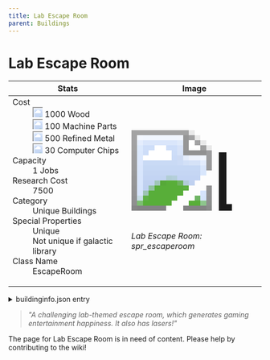 ```yaml
---
title: Lab Escape Room
parent: Buildings
---
```

# Lab Escape Room

[//]: # (Pre-generated content)
<table><thead><tr><th>Stats</th><th>Image</th></tr></thead><tbody><tr><td><dl><dt>Cost</dt><dd><div class="resource-icon"><img style="object-position: -637px -751px;" src="https://tfe2-wiki.github.io/assets/sprites.png"></div> 1000 Wood<br><div class="resource-icon"><img style="object-position: -795px -761px;" src="https://tfe2-wiki.github.io/assets/sprites.png"></div> 100 Machine Parts<br><div class="resource-icon"><img style="object-position: -795px -775px;" src="https://tfe2-wiki.github.io/assets/sprites.png"></div> 500 Refined Metal<br><div class="resource-icon"><img style="object-position: -526px -523px;" src="https://tfe2-wiki.github.io/assets/sprites.png"></div> 30 Computer Chips</dd><dt>Capacity</dt><dd>1 Jobs</dd><dt>Research Cost</dt><dd>7500</dd><dt>Category</dt><dd>Unique Buildings</dd><dt>Special Properties</dt><dd>Unique<br>Not unique if galactic library</dd><dt>Class Name</dt><dd>EscapeRoom</dd></dl></td><td><style>.building-image {width: 200px;height: 200px;overflow: hidden;position: relative;}.building-image img {image-rendering: pixelated;object-fit: none;transform: scale(10);transform-origin: left top;position: absolute;left: 0;top: 0;}.resource-image {width: 200px;height: 200px;overflow: hidden;position: relative;}.resource-image img {image-rendering: pixelated;object-fit: none;transform: scale(20);transform-origin: left top;position: absolute;left: 0;top: 0;}.building-icon {width: 20px;height: 20px;overflow: hidden;position: relative;display: inline-block;}.building-icon img {image-rendering: pixelated;object-fit: none;transform: scale(1);transform-origin: left top;position: absolute;left: 0;top: 0;}.resource-icon {width: 20px;height: 20px;overflow: hidden;position: relative;display: inline-block;}.resource-icon img {image-rendering: pixelated;object-fit: none;transform: scale(2);transform-origin: left top;position: absolute;left: 0;top: 0;}</style><div class="building-image"><img style="object-position: -960px -841px;" src="https://tfe2-wiki.github.io/assets/sprites.png" alt="Lab Escape Room Back"><img style="object-position: -938px -841px;" src="https://tfe2-wiki.github.io/assets/sprites.png" alt="Lab Escape Room"></div><i>Lab Escape Room: spr_escaperoom</i></td></tr></tbody></table><details><summary>buildinginfo.json entry</summary>```json
	{
    "className": "EscapeRoom",
    "food": 0,
    "wood": 1000,
    "stone": 0,
    "machineParts": 100,
    "refinedMetal": 500,
    "computerChips": 30,
    "knowledge": 7500,
    "category": "Unique Buildings",
    "unlockedByDefault": false,
    "specialInfo": [
        "unique",
        "notUniqueIfGalacticLibrary"
    ],
    "jobs": 1
}
	```</details><blockquote><i>"A challenging lab-themed escape room, which generates gaming entertainment happiness. It also has lasers!"</i></blockquote>

The page for Lab Escape Room is in need of content. Please help by contributing to the wiki!

